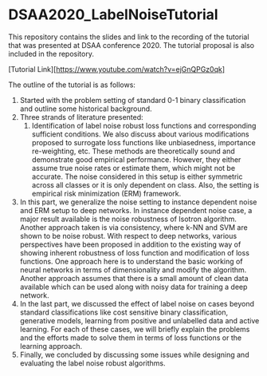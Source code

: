 # DSAA2020_LabelNoiseTutorial

This repository contains the slides and link to the recording of the tutorial that was presented at DSAA conference 2020. The tutorial proposal is also included in the repository.

[Tutorial Link][https://www.youtube.com/watch?v=ejGnQPGz0qk]

The outline of the tutorial is as follows:

1) Started with the problem setting of standard 0-1 binary classification and outline some historical background.
2) Three strands of literature presented:
   1) Identification of label noise robust loss functions and corresponding sufficient conditions. We also discuss about various modifications proposed to surrogate loss functions like unbiasedness, importance re-weighting, etc. These methods are theoretically sound and demonstrate good empirical performance. However, they either assume true noise rates or estimate them, which might not be accurate. The noise considered in this setup is either symmetric across all classes or it is only dependent on class. Also, the setting is empirical risk minimization (ERM) framework.
  2) In this part, we generalize the noise setting to instance dependent noise and ERM setup to deep networks. In instance dependent noise case, a major result available is the noise robustness of Isotron algorithm. Another approach taken is via consistency, where k-NN and SVM are shown to be noise robust. With respect to deep networks, various perspectives have been proposed in addition to the existing way of showing inherent robustness of loss function and modification of loss functions. One approach here is to understand the basic working of neural networks in terms of dimensionality and modify the algorithm. Another approach assumes that there is a small amount of clean data available which can be used along with noisy data for training a deep network.
  3) In the last part, we discussed the effect of label noise on cases beyond standard classifications like cost sensitive binary classification, generative models, learning from positive and unlabelled data and active learning. For each of these cases, we will briefly explain the problems and the efforts made to solve them in terms of loss functions or the learning approach.
3) Finally, we concluded by discussing some issues while designing and evaluating the label noise robust algorithms.
